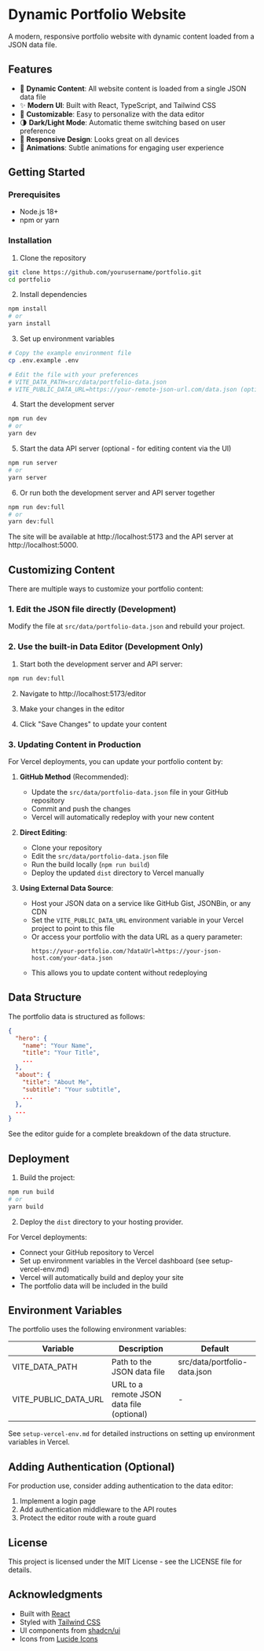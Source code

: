 # Dynamic Portfolio Website

A modern, responsive portfolio website with dynamic content loaded from a JSON data file.

## Features

- 🚀 **Dynamic Content**: All website content is loaded from a single JSON data file
- ✨ **Modern UI**: Built with React, TypeScript, and Tailwind CSS
- 🎨 **Customizable**: Easy to personalize with the data editor
- 🌗 **Dark/Light Mode**: Automatic theme switching based on user preference
- 📱 **Responsive Design**: Looks great on all devices
- 🔄 **Animations**: Subtle animations for engaging user experience

## Getting Started

### Prerequisites

- Node.js 18+ 
- npm or yarn

### Installation

1. Clone the repository
```bash
git clone https://github.com/yourusername/portfolio.git
cd portfolio
```

2. Install dependencies
```bash
npm install
# or
yarn install
```

3. Set up environment variables
```bash
# Copy the example environment file
cp .env.example .env

# Edit the file with your preferences
# VITE_DATA_PATH=src/data/portfolio-data.json
# VITE_PUBLIC_DATA_URL=https://your-remote-json-url.com/data.json (optional)
```

4. Start the development server
```bash
npm run dev
# or
yarn dev
```

5. Start the data API server (optional - for editing content via the UI)
```bash
npm run server
# or
yarn server
```

6. Or run both the development server and API server together
```bash
npm run dev:full
# or
yarn dev:full
```

The site will be available at http://localhost:5173 and the API server at http://localhost:5000.

## Customizing Content

There are multiple ways to customize your portfolio content:

### 1. Edit the JSON file directly (Development)

Modify the file at `src/data/portfolio-data.json` and rebuild your project.

### 2. Use the built-in Data Editor (Development Only)

1. Start both the development server and API server:
```bash
npm run dev:full
```

2. Navigate to http://localhost:5173/editor

3. Make your changes in the editor

4. Click "Save Changes" to update your content

### 3. Updating Content in Production

For Vercel deployments, you can update your portfolio content by:

1. **GitHub Method** (Recommended): 
   - Update the `src/data/portfolio-data.json` file in your GitHub repository
   - Commit and push the changes
   - Vercel will automatically redeploy with your new content

2. **Direct Editing**:
   - Clone your repository
   - Edit the `src/data/portfolio-data.json` file
   - Run the build locally (`npm run build`)
   - Deploy the updated `dist` directory to Vercel manually

3. **Using External Data Source**:
   - Host your JSON data on a service like GitHub Gist, JSONBin, or any CDN
   - Set the `VITE_PUBLIC_DATA_URL` environment variable in your Vercel project to point to this file
   - Or access your portfolio with the data URL as a query parameter:
     ```
     https://your-portfolio.com/?dataUrl=https://your-json-host.com/your-data.json
     ```
   - This allows you to update content without redeploying

## Data Structure

The portfolio data is structured as follows:

```json
{
  "hero": {
    "name": "Your Name",
    "title": "Your Title",
    ...
  },
  "about": {
    "title": "About Me",
    "subtitle": "Your subtitle",
    ...
  },
  ...
}
```

See the editor guide for a complete breakdown of the data structure.

## Deployment

1. Build the project:
```bash
npm run build
# or
yarn build
```

2. Deploy the `dist` directory to your hosting provider.

For Vercel deployments:
- Connect your GitHub repository to Vercel
- Set up environment variables in the Vercel dashboard (see setup-vercel-env.md)
- Vercel will automatically build and deploy your site
- The portfolio data will be included in the build

## Environment Variables

The portfolio uses the following environment variables:

| Variable | Description | Default |
|----------|-------------|---------|
| VITE_DATA_PATH | Path to the JSON data file | src/data/portfolio-data.json |
| VITE_PUBLIC_DATA_URL | URL to a remote JSON data file (optional) | - |

See `setup-vercel-env.md` for detailed instructions on setting up environment variables in Vercel.

## Adding Authentication (Optional)

For production use, consider adding authentication to the data editor:

1. Implement a login page
2. Add authentication middleware to the API routes
3. Protect the editor route with a route guard

## License

This project is licensed under the MIT License - see the LICENSE file for details.

## Acknowledgments

- Built with [React](https://reactjs.org/)
- Styled with [Tailwind CSS](https://tailwindcss.com/)
- UI components from [shadcn/ui](https://ui.shadcn.com/)
- Icons from [Lucide Icons](https://lucide.dev/)
